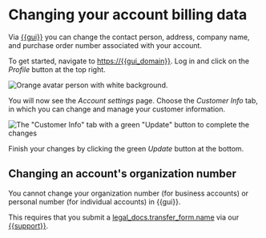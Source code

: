 # Changing your account billing data

Via [{{gui}}](https://{{gui_domain}}) you can change the contact
person, address, company name, and purchase order number associated
with your account.

To get started, navigate to <https://{{gui_domain}}>. Log in and
click on the _Profile_ button at the top right.

![Orange avatar person with white
background.](assets/picture-profile.png)

You will now see the _Account settings_ page. Choose the _Customer
Info_ tab, in which you can change and manage your customer
information.

![The "Customer Info" tab with a green "Update" button to complete the
changes](assets/picture-changecustomerinfo2.png)

Finish your changes by clicking the green _Update_ button at the
bottom.

## Changing an account's organization number

You cannot change your organization number (for business accounts) or
personal number (for individual accounts) in {{gui}}.

This requires that you submit a [legal_docs.transfer_form.name]({{legal_docs.transfer_form.url}}) via our
[{{support}}](https://{{support_domain}}/servicedesk).
